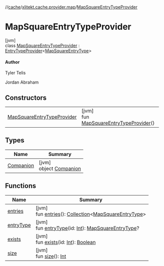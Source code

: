 //[cache](../../../index.md)/[xlitekt.cache.provider.map](../index.md)/[MapSquareEntryTypeProvider](index.md)

# MapSquareEntryTypeProvider

[jvm]\
class [MapSquareEntryTypeProvider](index.md) : [EntryTypeProvider](../../xlitekt.cache.provider/-entry-type-provider/index.md)&lt;[MapSquareEntryType](../-map-square-entry-type/index.md)&gt; 

#### Author

Tyler Telis

Jordan Abraham

## Constructors

| | |
|---|---|
| [MapSquareEntryTypeProvider](-map-square-entry-type-provider.md) | [jvm]<br>fun [MapSquareEntryTypeProvider](-map-square-entry-type-provider.md)() |

## Types

| Name | Summary |
|---|---|
| [Companion](-companion/index.md) | [jvm]<br>object [Companion](-companion/index.md) |

## Functions

| Name | Summary |
|---|---|
| [entries](../../xlitekt.cache.provider/-entry-type-provider/entries.md) | [jvm]<br>fun [entries](../../xlitekt.cache.provider/-entry-type-provider/entries.md)(): [Collection](https://kotlinlang.org/api/latest/jvm/stdlib/kotlin.collections/-collection/index.html)&lt;[MapSquareEntryType](../-map-square-entry-type/index.md)&gt; |
| [entryType](../../xlitekt.cache.provider/-entry-type-provider/entry-type.md) | [jvm]<br>fun [entryType](../../xlitekt.cache.provider/-entry-type-provider/entry-type.md)(id: [Int](https://kotlinlang.org/api/latest/jvm/stdlib/kotlin/-int/index.html)): [MapSquareEntryType](../-map-square-entry-type/index.md)? |
| [exists](../../xlitekt.cache.provider/-entry-type-provider/exists.md) | [jvm]<br>fun [exists](../../xlitekt.cache.provider/-entry-type-provider/exists.md)(id: [Int](https://kotlinlang.org/api/latest/jvm/stdlib/kotlin/-int/index.html)): [Boolean](https://kotlinlang.org/api/latest/jvm/stdlib/kotlin/-boolean/index.html) |
| [size](../../xlitekt.cache.provider/-entry-type-provider/size.md) | [jvm]<br>fun [size](../../xlitekt.cache.provider/-entry-type-provider/size.md)(): [Int](https://kotlinlang.org/api/latest/jvm/stdlib/kotlin/-int/index.html) |
